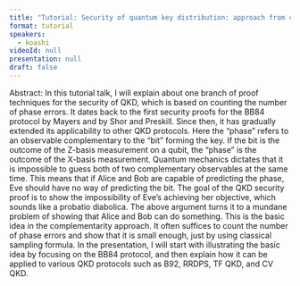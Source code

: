 ```yaml
---
title: "Tutorial: Security of quantum key distribution: approach from complementarity (Chair: Christoph Hirche)"
format: tutorial
speakers:
  - koashi
videoId: null
presentation: null
draft: false
---
```

Abstract: In this tutorial talk, I will explain about one branch of proof techniques for the security of QKD, which is based on counting the number of phase errors. It dates back to the first security proofs for the BB84 protocol by Mayers and by Shor and Preskill. Since then, it has gradually extended its applicability to other QKD protocols. Here the “phase” refers to an observable complementary to the “bit” forming the key. If the bit is the outcome of the Z-basis measurement on a qubit, the “phase” is the outcome of the X-basis measurement. Quantum mechanics dictates that it is impossible to guess both of two complementary observables at the same time. This means that if Alice and Bob are capable of predicting the phase, Eve should have no way of predicting the bit. The goal of the QKD security proof is to show the impossibility of Eve’s achieving her objective, which sounds like a probatio diabolica. The above argument turns it to a mundane problem of showing that Alice and Bob can do something. This is the basic idea in the complementarity approach. It often suffices to count the number of phase errors and show that it is small enough, just by using classical sampling formula. In the presentation, I will start with illustrating the basic idea by focusing on the BB84 protocol, and then explain how it can be applied to various QKD protocols such as B92, RRDPS, TF QKD, and CV QKD.

